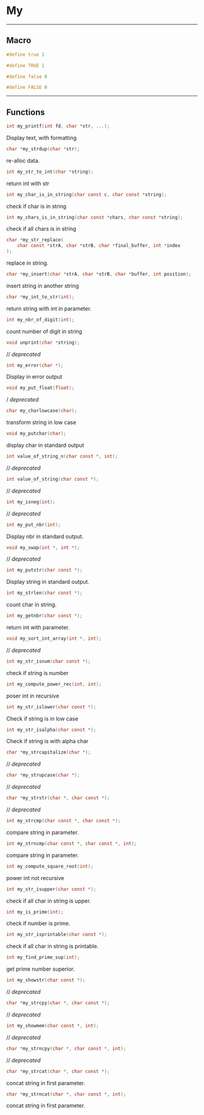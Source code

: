 # My
***
## Macro
```c
#define true 1
```
```c
#define TRUE 1
```
```c
#define false 0
```
```c
#define FALSE 0
```
***
## Functions

```c
int my_printf(int fd, char *str, ...);
```
Display text, with formatting
```c
char *my_strdup(char *str);
```
re-alloc data.
```c
int my_str_to_int(char *string);
```
return int with str
```c
int my_char_is_in_string(char const c, char const *string);
```
check if char is in string
```c
int my_chars_is_in_string(char const *chars, char const *string);
```
check if all chars is in string
```c
char *my_str_replace(
    char const *strA, char *strB, char *final_buffer, int *index
);
```
replace in string.
```c
char *my_insert(char *strA, char *strB, char *buffer, int position);
```
insert string in another string
```c
char *my_int_to_str(int);
```
return string with int in parameter.
```c
int my_nbr_of_digit(int);
```
count number of digit in string
```c
void unprint(char *string);
```
// _deprecated_
```c
int my_error(char *);
```
Display in error output
```c
void my_put_float(float);
```
/ _deprecated_
```c
char my_charlowcase(char);
```
transform string in low case
```c
void my_putchar(char);
```
display char in standard output
```c
int value_of_string_n(char const *, int);
```
// _deprecated_
```c
int value_of_string(char const *);
```
// _deprecated_
```c
int my_isneg(int);
```
// _deprecated_
```c
int my_put_nbr(int);
```
Display nbr in standard output.
```c
void my_swap(int *, int *);
```
// _deprecated_
```c
int my_putstr(char const *);
```
Display string in standard output.
```c
int my_strlen(char const *);
```
count char in string.
```c
int my_getnbr(char const *);
```
return int with parameter.
```c
void my_sort_int_array(int *, int);
```
// _deprecated_
```c
int my_str_isnum(char const *);
```
check if string is number
```c
int my_compute_power_rec(int, int);
```
poser int in recursive
```c
int my_str_islower(char const *);
```
Check if string is in low case
```c
int my_str_isalpha(char const *);
```
Check if string is with alpha char
```c
char *my_strcapitalize(char *);
```
// _deprecated_
```c
char *my_strupcase(char *);
```
// _deprecated_
```c
char *my_strstr(char *, char const *);
```
// _deprecated_
```c
int my_strcmp(char const *, char const *);
```
compare string in parameter.
```c
int my_strncmp(char const *, char const *, int);
```
compare string in parameter.
```c
int my_compute_square_root(int);
```
power int not recursive
```c
int my_str_isupper(char const *);
```
check if all char in string is upper.
```c
int my_is_prime(int);
```
check if number is prime.
```c
int my_str_isprintable(char const *);
```
check if all char in string is printable.
```c
int my_find_prime_sup(int);
```
get prime number superior.
```c
int my_showstr(char const *);
```
// _deprecated_
```c
char *my_strcpy(char *, char const *);
```
// _deprecated_
```c
int my_showmem(char const *, int);
```
// _deprecated_
```c
char *my_strncpy(char *, char const *, int);
```
// _deprecated_
```c
char *my_strcat(char *, char const *);
```
concat string in first parameter.
```c
char *my_strncat(char *, char const *, int);
```
concat string in first parameter.